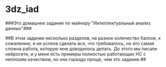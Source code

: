 # 3dz_iad

###Это домашнее задание по майнору "Интеллектуальный анализ данных"###

##В этом задании несколько разделов, на разное количество баллов, к сожалению, я не успела сделать все, что требовалось, но это самая сложна работа, которую мне доводилось делать. До этого мы писали нейросети, и у меня есть примеры полностью работающих НС с неплохим качеством, но они гораздо проще, чем это задание.##
